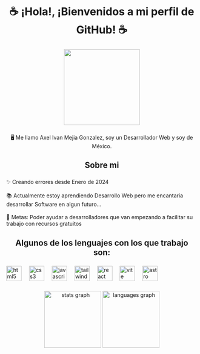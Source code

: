 <h1 align="center">☕ ¡Hola!, ¡Bienvenidos a mi perfil de GitHub! ☕</h1>

###

<div align="center">
  <img height="200" src="https://axeldevport.netlify.app/perfil.webp"  />
</div>

###

<p align="center">🖥 Me llamo Axel Ivan Mejia Gonzalez, soy un Desarrollador Web y soy de México.</p>

###

<h2 align="center">Sobre mi</h2>

###

<p align="left">✨ Creando errores desde Enero de 2024<br><br>📚 Actualmente estoy aprendiendo Desarrollo Web pero me encantaria desarrollar Software en algun futuro...<br><br>🎯 Metas: Poder ayudar a desarrolladores que van empezando a facilitar su trabajo con recursos gratuitos</p>

###

<h2 align="center">Algunos de los lenguajes con los que trabajo son:</h2>

###

<div align="left">
  <img src="https://cdn.jsdelivr.net/gh/devicons/devicon/icons/html5/html5-plain.svg" height="40" alt="html5 logo"  />
  <img width="12" />
  <img src="https://cdn.jsdelivr.net/gh/devicons/devicon/icons/css3/css3-plain.svg" height="40" alt="css3 logo"  />
  <img width="12" />
  <img src="https://cdn.jsdelivr.net/gh/devicons/devicon/icons/javascript/javascript-plain.svg" height="40" alt="javascript logo"  />
  <img width="12" />
  <img src="https://cdn.jsdelivr.net/gh/devicons/devicon/icons/tailwindcss/tailwindcss-original-wordmark.svg" height="40" alt="tailwindcss logo"  />
  <img width="12" />
  <img src="https://cdn.jsdelivr.net/gh/devicons/devicon/icons/react/react-original.svg" height="40" alt="react logo"  />
  <img width="12" />
  <img src="https://skillicons.dev/icons?i=vite" height="40" alt="vite logo"  />
  <img width="12" />
  <img src="https://skillicons.dev/icons?i=astro" height="40" alt="astro logo"  />
</div>

###

<div align="center">
  <img src="https://github-readme-stats.vercel.app/api?username=SuaveV9&hide_title=false&hide_rank=false&show_icons=true&include_all_commits=true&count_private=true&disable_animations=false&theme=dracula&locale=es&hide_border=false&order=1&custom_title=SuaveV9" height="150" alt="stats graph"  />
  <img src="https://github-readme-stats.vercel.app/api/top-langs?username=SuaveV9&locale=en&hide_title=false&layout=compact&card_width=320&langs_count=5&theme=dracula&hide_border=false&order=2" height="150" alt="languages graph"  />
</div>

###
